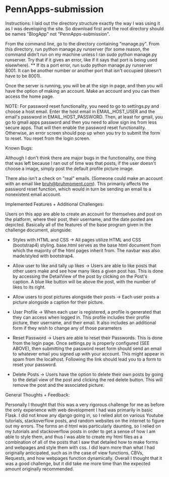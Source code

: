 # PennApps-submission

Instructions:
I laid out the directory structure exactly the way I was using it as I was developing the site. So download first and the root directory should be names "BlogApp" not "PennApps-submission". 

From the command line, go to the directory containing "manage.py". From this directory, run python manage.py runserver (for some reason, the command didn't run on my machine unless I ran sudo python manage.py runserver. Try that if it gives an error, like if it says that port is being used elsewhere). ** If its a port error, run sudo python manage.py runserver 8001. It can be another number or another port that isn't occupied (doesn't have to be 8001).

Once the server is running, you will be at the sign in page, and then you will have the option of making an account. Make an account and you can then access the home page.

NOTE: For password reset functionality, you need to go to settings.py and choose a host email. Enter the host email in EMAIL_HOST_USER and the email's password in EMAIL_HOST_PASSWORD. Then, at least for gmail, you go to gmail apps password and then you need to allow sign ins from less secure apps. That will then enable the password reset functionality. Otherwise, an error screen should pop up when you try to submit the form to reset. You reset from the login screen.

Known Bugs:

Although I don't think there are major bugs in the functionality, one thing that was left because I ran out of time was that posts, if the user doesn't choose a image, simply post the default profile picture image.

There also isn't a check on "real" emails. (Someone could make an account with an email like bruh@bruhmoment.com). This primarily affects the password reset function, which would in turn be sending an email to a nonexistent email account.


Implemented Features + Additional Challenges:

Users on this app are able to create an account for themselves and post on the platform, where their post, their username, and the date posted are depicted. Basically all of the features of the base program given in the challenge document, alongside:

* Styles with HTML and CSS -> All pages utilize HTML and CSS (bootstrap4) styling. base.html serves as the base html document from which the majority of the html pages inherit from. The navbar was also made/styled with bootstrap4.

* Allow user to like and tally up likes -> Users are able to like posts that other users make and see how many likes a given post has. This is done by accessing the DetailView of the post by clicking on the Post's caption. A blue like button will be above the post, with the number of likes to its right.

* Allow users to post pictures alongside their posts -> Each user posts a picture alongside a caption for their picture. 

* User Profile -> When each user is registered, a profile is generated that they can access when logged in. This profile includes their profile picture, their username, and their email. It also includes an additional form if they wish to change any of those parameters

* Reset Password -> Users are able to reset their Passwords. This is done from the login page. Once settings.py is properly configured (SEE ABOVE), then submitting the password reset form should send an email to whatever email you signed up with your account. This might appear in spam from the localhost. Following the link should lead you to a form to reset your password.

* Delete Posts -> Users have the option to delete their own posts by going to the detail view of the post and clicking the red delete button. This will remove the post and the associated picture.

General Thoughts + Feedback:

Personally I thought that this was a very rigorous challenge for me as before the only experience with web development I had was primarily in basic Flask. I did not know any django going in, so I relied alot on various Youtube tutorials, stackoverflow posts, and random websites on the internet to figure out my errors. The forms an d html was particularly daunting, so I relied on my tutorials and stackoverflow posts in order to get a sense of how I am able to style them, and thus I was able to create my html files as a combination of all of the posts that I saw that detailed how to make forms and webpages and style them with css. I did learn more than what I had originally anticipated, such as in the case of view functions, CBVs, Requests, and how webpages function dynamically. Overall I thought that it was a good challenge, but it did take me more time than the expected amount originally recommended.


